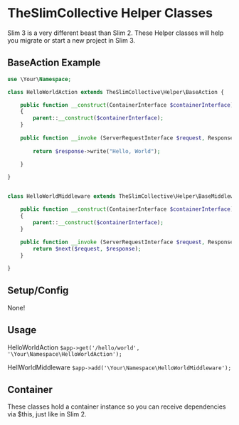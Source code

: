 # TheSlimCollective  Helper Classes
Slim 3 is a very different beast than Slim 2.
These Helper classes will help you migrate or start a new project in Slim 3.
 
 
## BaseAction Example

```php
use \Your\Namespace;

class HelloWorldAction extends TheSlimCollective\Helper\BaseAction {

    public function __construct(ContainerInterface $containerInterface)
    {
        parent::__construct($containerInterface);
    }
    
    public function __invoke (ServerRequestInterface $request, ResponseInterface $response, array $args) {
    
        return $response->write("Hello, World");
    
    }

}


class HelloWorldMiddleware extends TheSlimCollective\Helper\BaseMiddleware {

    public function __construct(ContainerInterface $containerInterface)
    {
        parent::__construct($containerInterface);
    }
    
    public function __invoke (ServerRequestInterface $request, ResponseInterface $response, callable $next) {
        return $next($request, $response);
    }

}

```

## Setup/Config
None!

## Usage

HelloWorldAction
```$app->get('/hello/world', '\Your\Namespace\HelloWorldAction');```

HellWorldMiddleware
```$app->add('\Your\Namespace\HelloWorldMiddleware');```

## Container
These classes hold a container instance so you can receive dependencies via $this, just like in Slim 2.